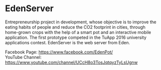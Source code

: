 # EdenServer
Entrepreneurship project in development, whose objective is to improve the eating habits of people and reduce the CO2 footprint in cities, through home-grown crops with the help of a smart pot and an interactive mobile application. The first prototype competed in the TuApp 2016 university applications contest.
EdenServer is the web server from Eden.

Facebook Page: https://www.facebook.com/EdenPot/                                                                                      
YouTube Channel: https://www.youtube.com/channel/UCcH8o3TosJqtqyzTyLsUgnw
